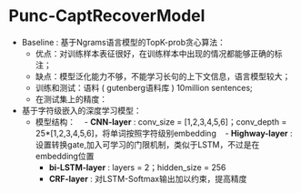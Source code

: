 # Punc-CaptRecoverModel  

- Baseline : 基于Ngrams语言模型的TopK-prob贪心算法：
  - 优点：对训练样本表征很好，在训练样本中出现的情况都能够正确的标注；
  - 缺点：模型泛化能力不够，不能学习长句的上下文信息，语言模型较大；
  - 训练和测试：语料 ( gutenberg语料库 ) 10million sentences; 
  - 在测试集上的精度：
- 基于字符级嵌入的深度学习模型：
  - 模型结构：
    - **CNN-layer** : conv_size = [1,2,3,4,5,6]；conv_depth = 25*[1,2,3,4,5,6]，将单词按照字符级别embedding
    - **Highway-layer** : 设置转换gate,加入可学习的门限机制，类似于LSTM，不过是在embedding位置
    - **bi-LSTM-layer** : layers = 2；hidden_size = 256
    - **CRF-layer** : 对LSTM-Softmax输出加以约束，提高精度
    

